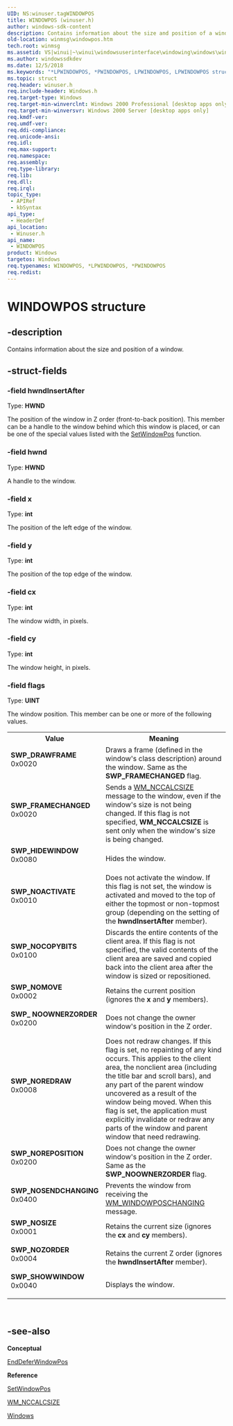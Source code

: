 ```yaml
---
UID: NS:winuser.tagWINDOWPOS
title: WINDOWPOS (winuser.h)
author: windows-sdk-content
description: Contains information about the size and position of a window.
old-location: winmsg\windowpos.htm
tech.root: winmsg
ms.assetid: VS|winui|~\winui\windowsuserinterface\windowing\windows\windowreference\windowstructures\windowpos.htm
ms.author: windowssdkdev
ms.date: 12/5/2018
ms.keywords: "*LPWINDOWPOS, *PWINDOWPOS, LPWINDOWPOS, LPWINDOWPOS structure pointer [Windows and Messages], PWINDOWPOS, PWINDOWPOS structure pointer [Windows and Messages], SWP_ NOOWNERZORDER, SWP_DRAWFRAME, SWP_FRAMECHANGED, SWP_HIDEWINDOW, SWP_NOACTIVATE, SWP_NOCOPYBITS, SWP_NOMOVE, SWP_NOREDRAW, SWP_NOREPOSITION, SWP_NOSENDCHANGING, SWP_NOSIZE, SWP_NOZORDER, SWP_SHOWWINDOW, WINDOWPOS, WINDOWPOS structure [Windows and Messages], _win32_WINDOWPOS_str, _win32_windowpos_str_cpp, winmsg.windowpos, winui._win32_windowpos_str, winuser/LPWINDOWPOS, winuser/PWINDOWPOS, winuser/WINDOWPOS"
ms.topic: struct
req.header: winuser.h
req.include-header: Windows.h
req.target-type: Windows
req.target-min-winverclnt: Windows 2000 Professional [desktop apps only]
req.target-min-winversvr: Windows 2000 Server [desktop apps only]
req.kmdf-ver: 
req.umdf-ver: 
req.ddi-compliance: 
req.unicode-ansi: 
req.idl: 
req.max-support: 
req.namespace: 
req.assembly: 
req.type-library: 
req.lib: 
req.dll: 
req.irql: 
topic_type:
 - APIRef
 - kbSyntax
api_type:
 - HeaderDef
api_location:
 - Winuser.h
api_name:
 - WINDOWPOS
product: Windows
targetos: Windows
req.typenames: WINDOWPOS, *LPWINDOWPOS, *PWINDOWPOS
req.redist: 
---
```


# WINDOWPOS structure


## -description


Contains information about the size and position of a window. 


## -struct-fields




### -field hwndInsertAfter

Type: <b>HWND</b>

The position of the window in Z order (front-to-back position). This member can be a handle to the window behind which this window is placed, or can be one of the special values listed with the <a href="https://msdn.microsoft.com/en-us/library/ms633545(v=VS.85).aspx">SetWindowPos</a> function. 


### -field hwnd

Type: <b>HWND</b>

A handle to the window. 


### -field x

Type: <b>int</b>

The position of the left edge of the window. 


### -field y

Type: <b>int</b>

The position of the top edge of the window. 


### -field cx

Type: <b>int</b>

The window width, in pixels. 


### -field cy

Type: <b>int</b>

The window height, in pixels. 


### -field flags

Type: <b>UINT</b>

The window position. This member can be one or more of the following values. 

<table>
<tr>
<th>Value</th>
<th>Meaning</th>
</tr>
<tr>
<td width="40%"><a id="SWP_DRAWFRAME"></a><a id="swp_drawframe"></a><dl>
<dt><b>SWP_DRAWFRAME</b></dt>
<dt>0x0020</dt>
</dl>
</td>
<td width="60%">
Draws a frame (defined in the window's class description) around the window. Same as the <b>SWP_FRAMECHANGED</b> flag.

</td>
</tr>
<tr>
<td width="40%"><a id="SWP_FRAMECHANGED"></a><a id="swp_framechanged"></a><dl>
<dt><b>SWP_FRAMECHANGED</b></dt>
<dt>0x0020</dt>
</dl>
</td>
<td width="60%">
Sends a <a href="https://msdn.microsoft.com/en-us/library/ms632634(v=VS.85).aspx">WM_NCCALCSIZE</a> message to the window, even if the window's size is not being changed. If this flag is not specified, <b>WM_NCCALCSIZE</b> is sent only when the window's size is being changed.

</td>
</tr>
<tr>
<td width="40%"><a id="SWP_HIDEWINDOW"></a><a id="swp_hidewindow"></a><dl>
<dt><b>SWP_HIDEWINDOW</b></dt>
<dt>0x0080</dt>
</dl>
</td>
<td width="60%">
Hides the window.

</td>
</tr>
<tr>
<td width="40%"><a id="SWP_NOACTIVATE"></a><a id="swp_noactivate"></a><dl>
<dt><b>SWP_NOACTIVATE</b></dt>
<dt>0x0010</dt>
</dl>
</td>
<td width="60%">
Does not activate the window. If this flag is not set, the window is activated and moved to the top of either the topmost or non-topmost group (depending on the setting of the 
						<b>hwndInsertAfter</b> member).

</td>
</tr>
<tr>
<td width="40%"><a id="SWP_NOCOPYBITS"></a><a id="swp_nocopybits"></a><dl>
<dt><b>SWP_NOCOPYBITS</b></dt>
<dt>0x0100</dt>
</dl>
</td>
<td width="60%">
Discards the entire contents of the client area. If this flag is not specified, the valid contents of the client area are saved and copied back into the client area after the window is sized or repositioned.

</td>
</tr>
<tr>
<td width="40%"><a id="SWP_NOMOVE"></a><a id="swp_nomove"></a><dl>
<dt><b>SWP_NOMOVE</b></dt>
<dt>0x0002</dt>
</dl>
</td>
<td width="60%">
Retains the current position (ignores the 
						<b>x</b> and 
						<b>y</b> members).

</td>
</tr>
<tr>
<td width="40%"><a id="SWP__NOOWNERZORDER"></a><a id="swp__noownerzorder"></a><dl>
<dt><b>SWP_
NOOWNERZORDER</b></dt>
<dt>0x0200</dt>
</dl>
</td>
<td width="60%">
Does not change the owner window's position in the Z order.

</td>
</tr>
<tr>
<td width="40%"><a id="SWP_NOREDRAW"></a><a id="swp_noredraw"></a><dl>
<dt><b>SWP_NOREDRAW</b></dt>
<dt>0x0008</dt>
</dl>
</td>
<td width="60%">
Does not redraw changes. If this flag is set, no repainting of any kind occurs. This applies to the client area, the nonclient area (including the title bar and scroll bars), and any part of the parent window uncovered as a result of the window being moved. When this flag is set, the application must explicitly invalidate or redraw any parts of the window and parent window that need redrawing.

</td>
</tr>
<tr>
<td width="40%"><a id="SWP_NOREPOSITION"></a><a id="swp_noreposition"></a><dl>
<dt><b>SWP_NOREPOSITION</b></dt>
<dt>0x0200</dt>
</dl>
</td>
<td width="60%">
Does not change the owner window's position in the Z order. Same as the <b>SWP_NOOWNERZORDER</b> flag.

</td>
</tr>
<tr>
<td width="40%"><a id="SWP_NOSENDCHANGING"></a><a id="swp_nosendchanging"></a><dl>
<dt><b>SWP_NOSENDCHANGING</b></dt>
<dt>0x0400</dt>
</dl>
</td>
<td width="60%">
Prevents the window from receiving the 
						<a href="https://msdn.microsoft.com/en-us/library/ms632653(v=VS.85).aspx">WM_WINDOWPOSCHANGING</a> message.

</td>
</tr>
<tr>
<td width="40%"><a id="SWP_NOSIZE"></a><a id="swp_nosize"></a><dl>
<dt><b>SWP_NOSIZE</b></dt>
<dt>0x0001</dt>
</dl>
</td>
<td width="60%">
Retains the current size (ignores the 
						<b>cx</b> and 
						<b>cy</b> members).

</td>
</tr>
<tr>
<td width="40%"><a id="SWP_NOZORDER"></a><a id="swp_nozorder"></a><dl>
<dt><b>SWP_NOZORDER</b></dt>
<dt>0x0004</dt>
</dl>
</td>
<td width="60%">
Retains the current Z order (ignores the 
						<b>hwndInsertAfter</b> member).

</td>
</tr>
<tr>
<td width="40%"><a id="SWP_SHOWWINDOW"></a><a id="swp_showwindow"></a><dl>
<dt><b>SWP_SHOWWINDOW</b></dt>
<dt>0x0040</dt>
</dl>
</td>
<td width="60%">
Displays the window.

</td>
</tr>
</table>
 


## -see-also




<b>Conceptual</b>



<a href="https://msdn.microsoft.com/en-us/library/ms633440(v=VS.85).aspx">EndDeferWindowPos</a>



<b>Reference</b>



<a href="https://msdn.microsoft.com/en-us/library/ms633545(v=VS.85).aspx">SetWindowPos</a>



<a href="https://msdn.microsoft.com/en-us/library/ms632634(v=VS.85).aspx">WM_NCCALCSIZE</a>



<a href="https://msdn.microsoft.com/en-us/library/ms632595(v=VS.85).aspx">Windows</a>
 

 

